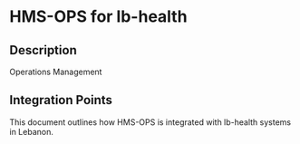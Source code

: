# HMS-OPS for lb-health

## Description

Operations Management

## Integration Points

This document outlines how HMS-OPS is integrated with lb-health systems in Lebanon.
